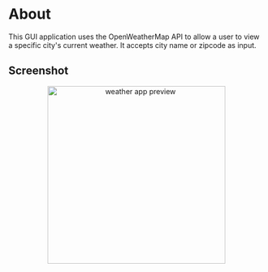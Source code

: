 # About
This GUI application uses the OpenWeatherMap API  to allow a user to view a specific city's current weather. It accepts 
city name or zipcode as input. 

## Screenshot
<p align="center">
<img width="350" alt="weather app preview" src="https://raw.githubusercontent.com/zarexalvindaria/weather_app/main/img/weather-app-preview.gif" />
</p>